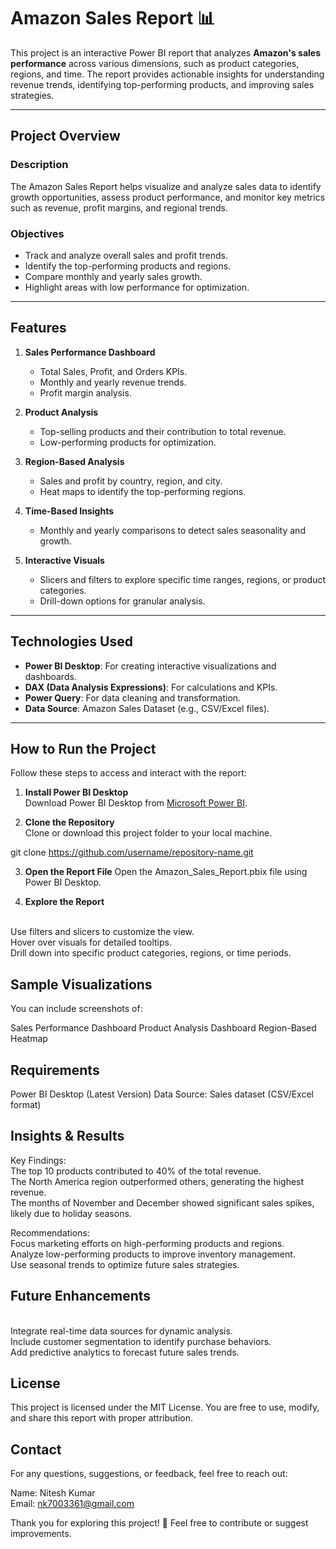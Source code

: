 # Amazon Sales Report 📊

This project is an interactive Power BI report that analyzes **Amazon's sales performance** across various dimensions, such as product categories, regions, and time. The report provides actionable insights for understanding revenue trends, identifying top-performing products, and improving sales strategies.

---

## Project Overview

### **Description**
The Amazon Sales Report helps visualize and analyze sales data to identify growth opportunities, assess product performance, and monitor key metrics such as revenue, profit margins, and regional trends. 

### **Objectives**
- Track and analyze overall sales and profit trends.
- Identify the top-performing products and regions.
- Compare monthly and yearly sales growth.
- Highlight areas with low performance for optimization.

---

## Features

1. **Sales Performance Dashboard**
   - Total Sales, Profit, and Orders KPIs.
   - Monthly and yearly revenue trends.
   - Profit margin analysis.

2. **Product Analysis**
   - Top-selling products and their contribution to total revenue.
   - Low-performing products for optimization.

3. **Region-Based Analysis**
   - Sales and profit by country, region, and city.
   - Heat maps to identify the top-performing regions.

4. **Time-Based Insights**
   - Monthly and yearly comparisons to detect sales seasonality and growth.

5. **Interactive Visuals**
   - Slicers and filters to explore specific time ranges, regions, or product categories.
   - Drill-down options for granular analysis.

---

## Technologies Used

- **Power BI Desktop**: For creating interactive visualizations and dashboards.
- **DAX (Data Analysis Expressions)**: For calculations and KPIs.
- **Power Query**: For data cleaning and transformation.
- **Data Source**: Amazon Sales Dataset (e.g., CSV/Excel files).

---

## How to Run the Project

Follow these steps to access and interact with the report:

1. **Install Power BI Desktop**  
   Download Power BI Desktop from [Microsoft Power BI](https://powerbi.microsoft.com/en-us/downloads/).

2. **Clone the Repository**  
   Clone or download this project folder to your local machine.

  git clone https://github.com/username/repository-name.git

3. **Open the Report File**
Open the Amazon_Sales_Report.pbix file using Power BI Desktop.

4. **Explore the Report**
<br>
Use filters and slicers to customize the view.<br>
Hover over visuals for detailed tooltips.<br>
Drill down into specific product categories, regions, or time periods.<br>

## Sample Visualizations
You can include screenshots of:

Sales Performance Dashboard
Product Analysis Dashboard
Region-Based Heatmap

## Requirements
Power BI Desktop (Latest Version)
Data Source: Sales dataset (CSV/Excel format)

## Insights & Results
Key Findings:
<br>
The top 10 products contributed to 40% of the total revenue.<br>
The North America region outperformed others, generating the highest revenue.<br>
The months of November and December showed significant sales spikes, likely due to holiday seasons.<br>

Recommendations:
<br>
Focus marketing efforts on high-performing products and regions.<br>
Analyze low-performing products to improve inventory management.<br>
Use seasonal trends to optimize future sales strategies.<br>

## Future Enhancements
<br>
Integrate real-time data sources for dynamic analysis.<br>
Include customer segmentation to identify purchase behaviors.<br>
Add predictive analytics to forecast future sales trends.<br>

## License
This project is licensed under the MIT License. You are free to use, modify, and share this report with proper attribution.

## Contact
For any questions, suggestions, or feedback, feel free to reach out:

Name: Nitesh Kumar<br>
Email: nk7003361@gmail.com<br>


Thank you for exploring this project! 🚀
Feel free to contribute or suggest improvements.


